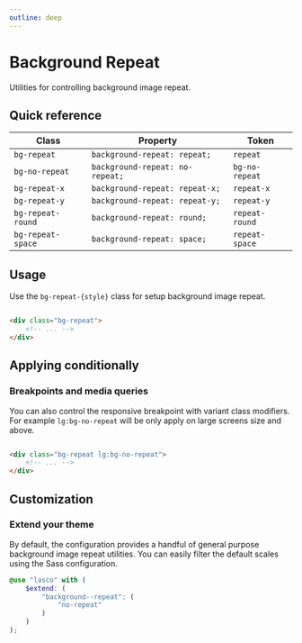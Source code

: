 ```yaml
---
outline: deep
---
```


# Background Repeat

Utilities for controlling background image repeat.

## Quick reference

| Class             | Property                        | Token          |
|-------------------|---------------------------------|----------------|
| `bg-repeat`       | `background-repeat: repeat;`    | `repeat`       |
| `bg-no-repeat`    | `background-repeat: no-repeat;` | `bg-no-repeat` |
| `bg-repeat-x`     | `background-repeat: repeat-x;`  | `repeat-x`     |
| `bg-repeat-y`     | `background-repeat: repeat-y;`  | `repeat-y`     |
| `bg-repeat-round` | `background-repeat: round;`     | `repeat-round` |
| `bg-repeat-space` | `background-repeat: space;`     | `repeat-space` |

## Usage

Use the `bg-repeat-{style}` class for setup background image repeat.

```html

<div class="bg-repeat">
    <!-- ... -->
</div>
```

## Applying conditionally

### Breakpoints and media queries

You can also control the responsive breakpoint with variant class modifiers. For example `lg:bg-no-repeat` will be
only apply on large screens size and above.

```html

<div class="bg-repeat lg:bg-no-repeat">
    <!-- ... -->
</div>
```

## Customization

### Extend your theme

By default, the configuration provides a handful of general purpose background image repeat utilities. You can easily
filter the default scales using the Sass configuration.

```scss
@use "lasco" with (
    $extend: (
        "background--repeat": (
            "no-repeat"
        )
    )
);
```
